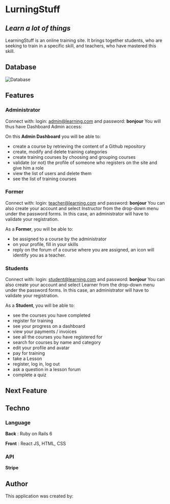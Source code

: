 # LurningStuff
## _Learn a lot of things_

LearningStuff is an online training site. It brings together students, who are seeking to train in a specific skill, and teachers, who have mastered this skill.

## Database

![Database](../src/assets/noavata.jpg)

## Features

### Administrator

Connect with: login: admin@learning.com and password: **bonjour**
You will thus have Dashboard Admin access:

On this **Admin Dashboard** you will be able to:

- create a course by retrieving the content of a Github repository
- create, modify and delete training categories
- create training courses by choosing and grouping courses
- validate (or not) the profile of someone who registers on the site and give him a role
- view the list of users and delete them
- see the list of training courses

### Former 

Connect with: login: teacher@learning.com and password: **bonjour**
You can also create your account and select Instructor from the drop-down menu under the password forms. In this case, an administrator will have to validate your registration.

As a **Former**, you will be able to:

 - be assigned to a course by the administrator
- on your profile, fill in your skills
- reply on the forum of a course where you are assigned, an icon will identify you as a teacher.

### Students

Connect with: login: student@learning.com and password: **bonjour**
You can also create your account and select Learner from the drop-down menu under the password forms. In this case, an administrator will have to validate your registration.

As a **Student**, you will be able to:

- see the courses you have completed
- register for training
- see your progress on a dashboard
- view your payments / invoices
- see all the courses you have registered for
- search for courses by name and category
- edit your profile and avatar
- pay for training
- take a Lesson
- register, log in, log out
- ask a question in a lesson forum
- complete a quiz

## Next Feature




## Techno

### Language

**Back** : Ruby on Rails 6 

**Front** : React JS, HTML, CSS

### API

**Stripe**


## Author

This application was created by:
